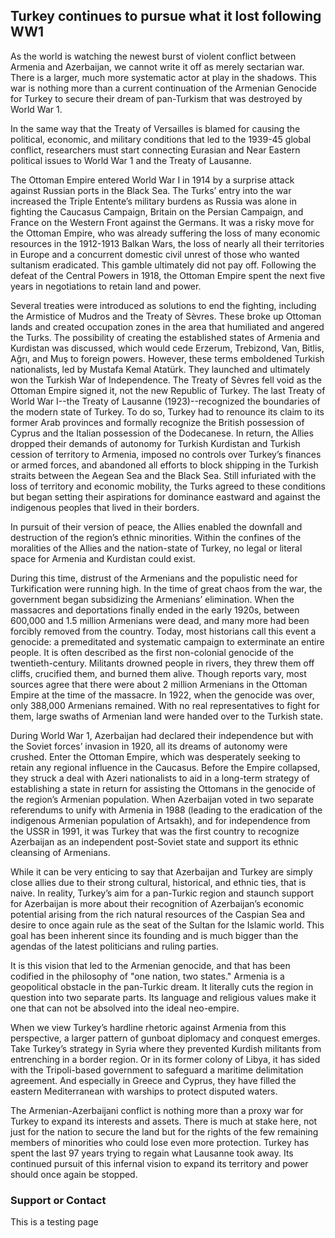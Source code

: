 ## Turkey continues to pursue what it lost following WW1

As the world is watching the newest burst of violent conflict between Armenia and Azerbaijan, we cannot write it off as merely sectarian war. There is a larger, much more systematic actor at play in the shadows. This war is nothing more than a current continuation of the Armenian Genocide for Turkey to secure their dream of pan-Turkism that was destroyed by World War 1. 

In the same way that the Treaty of Versailles is blamed for causing the political, economic, and military conditions that led to the 1939-45 global conflict, researchers must start connecting Eurasian and Near Eastern political issues to World War 1 and the Treaty of Lausanne. 

The Ottoman Empire entered World War I in 1914 by a surprise attack against Russian ports in the Black Sea. The Turks’ entry into the war increased the Triple Entente’s military burdens as Russia was alone in fighting the Caucasus Campaign, Britain on the Persian Campaign, and France on the Western Front against the Germans. It was a risky move for the Ottoman Empire, who was already suffering the loss of many economic resources in the 1912-1913 Balkan Wars, the loss of nearly all their territories in Europe and a concurrent domestic civil unrest of those who wanted sultanism eradicated. This gamble ultimately did not pay off. Following the defeat of the Central Powers in 1918, the Ottoman Empire spent the next five years in negotiations to retain land and power. 

Several treaties were introduced as solutions to end the fighting, including the Armistice of Mudros and the Treaty of Sèvres. These broke up Ottoman lands and created occupation zones in the area that humiliated and angered the Turks. The possibility of creating the established states of Armenia and Kurdistan was discussed, which would cede Erzerum, Trebizond, Van, Bitlis, Ağrı, and Muş to foreign powers. However, these terms emboldened Turkish nationalists, led by Mustafa Kemal Atatürk. They launched and ultimately won the Turkish War of Independence. The Treaty of Sèvres fell void as the Ottoman Empire signed it, not the new Republic of Turkey. The last Treaty of World War I--the Treaty of Lausanne (1923)--recognized the boundaries of the modern state of Turkey. To do so, Turkey had to renounce its claim to its former Arab provinces and formally recognize the British possession of Cyprus and the Italian possession of the Dodecanese. In return, the Allies dropped their demands of autonomy for Turkish Kurdistan and Turkish cession of territory to Armenia, imposed no controls over Turkey’s finances or armed forces, and abandoned all efforts to block shipping in the Turkish straits between the Aegean Sea and the Black Sea. Still infuriated with the loss of territory and economic mobility, the Turks agreed to these conditions but began setting their aspirations for dominance eastward and against the indigenous peoples that lived in their borders.

In pursuit of their version of peace, the Allies enabled the downfall and destruction of the region’s ethnic minorities. Within the confines of the moralities of the Allies and the nation-state of Turkey, no legal or literal space for Armenia and Kurdistan could exist. 

During this time, distrust of the Armenians and the populistic need for Turkification were running high. In the time of great chaos from the war, the government began subsidizing the Armenians’ elimination. When the massacres and deportations finally ended in the early 1920s, between 600,000 and 1.5 million Armenians were dead, and many more had been forcibly removed from the country. Today, most historians call this event a genocide: a premeditated and systematic campaign to exterminate an entire people. It is often described as the first non-colonial genocide of the twentieth-century. Militants drowned people in rivers, they threw them off cliffs, crucified them, and burned them alive. Though reports vary, most sources agree that there were about 2 million Armenians in the Ottoman Empire at the time of the massacre. In 1922, when the genocide was over, only 388,000 Armenians remained. With no real representatives to fight for them, large swaths of Armenian land were handed over to the Turkish state. 

During World War 1, Azerbaijan had declared their independence but with the Soviet forces’ invasion in 1920, all its dreams of autonomy were crushed. Enter the Ottoman Empire, which was desperately seeking to retain any regional influence in the Caucasus. Before the Empire collapsed, they struck a deal with Azeri nationalists to aid in a long-term strategy of establishing a state in return for assisting the Ottomans in the genocide of the region’s Armenian population. When Azerbaijan voted in two separate referendums to unify with Armenia in 1988 (leading to the eradication of the indigenous Armenian population of Artsakh), and for independence from the USSR in 1991, it was Turkey that was the first country to recognize Azerbaijan as an independent post-Soviet state and support its ethnic cleansing of Armenians. 

While it can be very enticing to say that Azerbaijan and Turkey are simply close allies due to their strong cultural, historical, and ethnic ties, that is naive. In reality, Turkey’s aim for a pan-Turkic region and staunch support for Azerbaijan is more about their recognition of Azerbaijan’s economic potential arising from the rich natural resources of the Caspian Sea and desire to once again rule as the seat of the Sultan for the Islamic world. This goal has been inherent since its founding and is much bigger than the agendas of the latest politicians and ruling parties.

It is this vision that led to the Armenian genocide, and that has been codified in the philosophy of "one nation, two states." Armenia is a geopolitical obstacle in the pan-Turkic dream. It literally cuts the region in question into two separate parts. Its language and religious values make it one that can not be absolved into the ideal neo-empire. 

When we view Turkey’s hardline rhetoric against Armenia from this perspective, a larger pattern of gunboat diplomacy and conquest emerges. Take Turkey’s strategy in Syria where they prevented Kurdish militants from entrenching in a border region. Or in its former colony of Libya, it has sided with the Tripoli-based government to safeguard a maritime delimitation agreement. And especially in Greece and Cyprus, they have filled the eastern Mediterranean with warships to protect disputed waters. 

The Armenian-Azerbaijani conflict is nothing more than a proxy war for Turkey to expand its interests and assets. There is much at stake here, not just for the nation to secure the land but for the rights of the few remaining members of minorities who could lose even more protection. Turkey has spent the last 97 years trying to regain what Lausanne took away. Its continued pursuit of this infernal vision to expand its territory and power should once again
be stopped.  

### Support or Contact

This is a testing page
